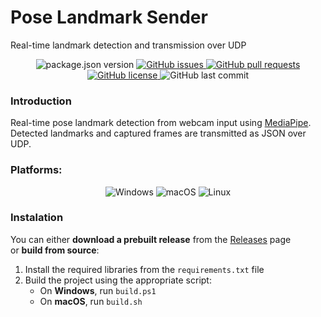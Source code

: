# Pose Landmark Sender
Real-time landmark detection and transmission over UDP

<p align="center">
	<img alt="package.json version" src="https://img.shields.io/badge/version-v1.2-blue" />
	<a href="https://github.com/Skallski/PoseLandmarkSender/issues">
		<img alt="GitHub issues" src ="https://img.shields.io/github/issues/Skallski/PoseLandmarkSender" />
	</a>
	<a href="https://github.com/Skallu0711/PoseLandmarkSender/pulls">
		<img alt="GitHub pull requests" src ="https://img.shields.io/github/issues-pr/Skallski/PoseLandmarkSender" />
	</a>
	<a href="https://github.com/Skallu0711/PoseLandmarkSender/blob/master/LICENSE">
		<img alt="GitHub license" src ="https://img.shields.io/github/license/Skallski/PoseLandmarkSender" />
	</a>
	<img alt="GitHub last commit" src ="https://img.shields.io/github/last-commit/Skallski/PoseLandmarkSender" />
</p>

### Introduction
Real-time pose landmark detection from webcam input using [MediaPipe](https://ai.google.dev/edge/mediapipe/solutions/vision/pose_landmarker?hl=en).
Detected landmarks and captured frames are transmitted as JSON over UDP.

### Platforms:
<p align="center">
	<img alt="Windows" src="https://img.shields.io/badge/Windows-Stable-28a745?style=for-the-badge&logo=windows&logoColor=white" />
	<img alt="macOS" src="https://img.shields.io/badge/macOS-In%20Progress-FFD700?style=for-the-badge&logo=apple&logoColor=white" />
	<img alt="Linux" src="https://img.shields.io/badge/Linux-Not%20Supported-CC0000?style=for-the-badge&logo=linux&logoColor=white" />
</p>

### Instalation
You can either **download a prebuilt release** from the [Releases](../../releases) page  
or **build from source**:

1. Install the required libraries from the `requirements.txt` file  
2. Build the project using the appropriate script:  
   - On **Windows**, run `build.ps1`  
   - On **macOS**, run `build.sh`

